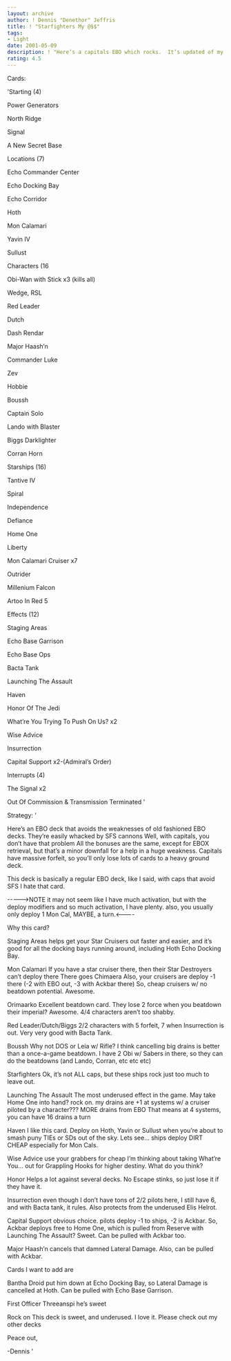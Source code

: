 ```yaml
---
layout: archive
author: ! Dennis "Denethor" Jeffris
title: ! "Starfighters My @$$"
tags:
- Light
date: 2001-05-09
description: ! "Here’s a capitals EBO which rocks.  It’s updated of my just-posted Capital Support For EBO"
rating: 4.5
---
```

Cards: 

'Starting (4) 

Power Generators 

North Ridge 

Signal 

A New Secret Base 


Locations (7) 

Echo Commander Center 

Echo Docking Bay 

Echo Corridor 

Hoth 

Mon Calamari 

Yavin IV

Sullust


Characters (16

Obi-Wan with Stick x3 (kills all)

Wedge, RSL 

Red Leader 

Dutch 

Dash Rendar 

Major Haash&#8217;n 

Commander Luke 

Zev 

Hobbie 

Boussh 

Captain Solo 

Lando with Blaster 

Biggs Darklighter 

Corran Horn 


Starships (16) 

Tantive IV 

Spiral 

Independence

Defiance

Home One 

Liberty 

Mon Calamari Cruiser x7

Outrider 

Millenium Falcon 

Artoo In Red 5 


Effects (12)

Staging Areas

Echo Base Garrison 

Echo Base Ops 

Bacta Tank 

Launching The Assault 

Haven 

Honor Of The Jedi 

What&#8217;re You Trying To Push On Us? x2 

Wise Advice 

Insurrection 

Capital Support x2-(Admiral&#8217;s Order) 


Interrupts (4) 

The Signal x2

Out Of Commission & Transmission Terminated  '

Strategy: '

Here’s an EBO deck that avoids the weaknesses of old fashioned EBO decks. They’re easily whacked by SFS cannons Well, with capitals, you don’t have that problem All the bonuses are the same, except for EBOX retrieval, but that’s a minor downfall for a help in a huge weakness. Capitals have massive forfeit, so you’ll only lose lots of cards to a heavy ground deck. 


This deck is basically a regular EBO deck, like I said, with caps that avoid SFS I hate that card. 


----->NOTE  it may not seem like I have much activation, but with the deploy modifiers and so much activation, I have plenty.  also, you usually only deploy 1 Mon Cal, MAYBE, a turn.<----


Why this card? 


Staging Areas helps get your Star Cruisers out faster and easier, and it’s good for all the docking bays running around, including Hoth Echo Docking Bay.


Mon Calamari If you have a star cruiser there, then their Star Destroyers can’t deploy there There goes Chimaera Also, your cruisers are deploy -1 there (-2 with EBO out, -3 with Ackbar there) So, cheap cruisers w/ no beatdown potential. Awesome. 


Orimaarko Excellent beatdown card. They lose 2 force when you beatdown their imperial? Awesome. 4/4 characters aren’t too shabby. 


Red Leader/Dutch/Biggs 2/2 characters with 5 forfeit, 7 when Insurrection is out. Very very good with Bacta Tank. 


Boussh Why not DOS or Leia w/ Rifle? I think cancelling big drains is better than a once-a-game beatdown. I have 2 Obi w/ Sabers in there, so they can do the beatdowns (and Lando, Corran, etc etc etc) 


Starfighters Ok, it’s not ALL caps, but these ships rock just too much to leave out. 


Launching The Assault The most underused effect in the game. May take Home One into hand? rock on. my drains are +1 at systems w/ a cruiser piloted by a character??? MORE drains from EBO That means at 4 systems, you can have 16 drains a turn 


Haven I like this card. Deploy on Hoth, Yavin or Sullust when you’re about to smash puny TIEs or SDs out of the sky. Lets see... ships deploy DIRT CHEAP especially for Mon Cals.


Wise Advice use your grabbers for cheap I’m thinking about taking What’re You... out for Grappling Hooks for higher destiny. What do you think? 


Honor Helps a lot against several decks. No Escape stinks, so just lose it if they have it. 


Insurrection even though I don’t have tons of 2/2 pilots here, I still have 6, and with Bacta tank, it rules. Also protects from the underused Elis Helrot. 


Capital Support obvious choice. pilots deploy -1 to ships, -2 is Ackbar. So, Ackbar deploys free to Home One, which is pulled from Reserve with Launching The Assault? Sweet. Can be pulled with Ackbar too. 


Major Haash’n cancels that damned Lateral Damage. Also, can be pulled with Ackbar. 


Cards I want to add are 


Bantha Droid put him down at Echo Docking Bay, so Lateral Damage is cancelled at Hoth. Can be pulled with Echo Base Garrison. 


First Officer Threeanspi he’s sweet


Rock on This deck is sweet, and underused. I love it. Please check out my other decks 


Peace out, 

-Dennis   '